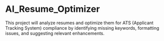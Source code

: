 # AI_Resume_Optimizer
This project will analyze resumes and optimize them for ATS (Applicant Tracking System) compliance by identifying missing keywords, formatting issues, and suggesting relevant enhancements.
